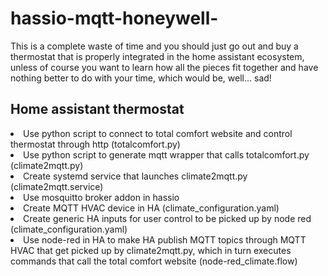 # hassio-mqtt-honeywell-

This is a complete waste of time and you should just go out and buy a thermostat that is properly integrated in the home assistant ecosystem, unless of course you want to learn how all the pieces fit together and have nothing better to do with your time, which would be, well... sad!
<h2>Home assistant thermostat</h2>
<li>Use python script to connect to total comfort website and control thermostat through http (totalcomfort.py)
<li>Use python script to generate mqtt wrapper that calls totalcomfort.py (climate2mqtt.py)
<li>Create systemd service that launches climate2mqtt.py (climate2mqtt.service)
<li>Use mosquitto broker addon in hassio
<li>Create MQTT HVAC device in HA (climate_configuration.yaml)
<li>Create generic HA inputs for user control to be picked up by node red (climate_configuration.yaml)
<li>Use node-red in HA to make HA publish MQTT topics through MQTT HVAC that get picked up by climate2mqtt.py, which in turn executes commands that call the total comfort website (node-red_climate.flow)


